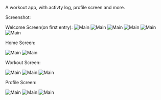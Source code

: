 A workout app, with activty log, profile screen and more.

Screenshot:

Welcome Screen(on first entry):
![Main](/screenshot/w1.jpg)
![Main](/screenshot/w2.jpg)
![Main](/screenshot/w3.jpg)
![Main](/screenshot/w4.jpg)
![Main](/screenshot/w5.jpg)
![Main](/screenshot/w6.jpg)

Home Screen:

![Main](/screenshot/h1.jpg)
![Main](/screenshot/h2.jpg)

Workout Screen:

![Main](/screenshot/e1.jpg)
![Main](/screenshot/e2.jpg)
![Main](/screenshot/e3.jpg)

Profile Screen:

![Main](/screenshot/p1.jpg)
![Main](/screenshot/p2.jpg)
![Main](/screenshot/p3.jpg)

